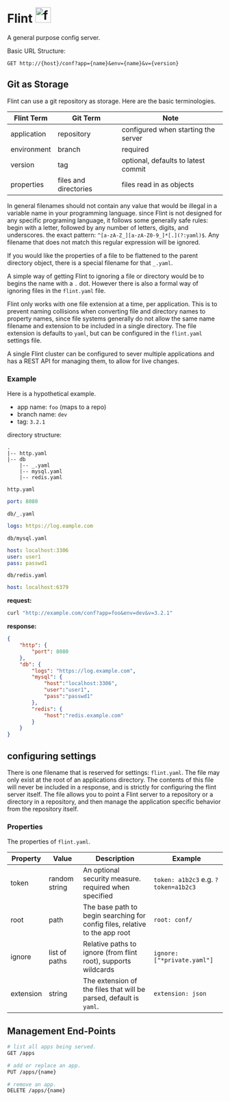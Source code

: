 
# Flint <img src="https://static.wikia.nocookie.net/minecraft/images/6/67/FlintNew.png" alt="flint" width="36"/>


A general purpose config server.

Basic URL Structure:

```
GET http://{host}/conf?app={name}&env={name}&v={version}
```



## Git as Storage

Flint can use a git repository as storage. Here are the basic terminologies.

| Flint Term  | Git Term              | Note                                |
| ----------- | --------------------- | ----------------------------------- |
| application | repository            | configured when starting the server |
| environment | branch                | required                            |
| version     | tag                   | optional, defaults to latest commit |
| properties  | files and directories | files read in as objects            |

In general filenames should not contain any value that would be illegal in a variable name in your programming language. since Flint is not designed for any specific programing language, it follows some generally safe rules: begin with a letter, followed by any number of letters, digits, and underscores. the exact pattern: `^[a-zA-Z_][a-zA-Z0-9_]*[.](?:yaml)$`. Any filename that does not match this regular expression will be ignored.

If you would like the properties of a file to be flattened to the parent directory object, there is a special filename for that `_.yaml`. 

A simple way of getting Flint to ignoring a file or directory would be to begins the name with a `.` dot. However there is also a formal way of ignoring files in the `flint.yaml` file.

Flint only works with one file extension at a time, per application. This is to prevent naming collisions when converting file and directory names to property names, since file systems generally do not allow the same name filename and extension to be included in a single directory. The file extension is defaults to `yaml`, but can be configured in the `flint.yaml` settings file.

A single Flint cluster can be configured to sever multiple applications and has a REST API for managing them, to allow for live changes.

### Example

Here is a hypothetical example.

- app name: `foo` (maps to a repo)
- branch name: `dev`
- tag: `3.2.1`


directory structure:

```
.
|-- http.yaml
|-- db
    |-- _.yaml
    |-- mysql.yaml
    |-- redis.yaml
```

`http.yaml`

```yaml
port: 8080
```

`db/_.yaml`

```yaml
logs: https://log.eample.com
```


`db/mysql.yaml`

```yaml
host: localhost:3306
user: user1
pass: passwd1
```

`db/redis.yaml`

```yaml
host: localhost:6379
```



**request:**

```bash
curl "http://example.com/conf?app=foo&env=dev&v=3.2.1"
```

**response:**

```json
{
    "http": {
        "port": 8080
    },
    "db": {
        "logs": "https://log.example.com",
        "mysql": {
            "host":"localhost:3306",
            "user":"user1",
            "pass":"passwd1"
        },
        "redis": {
            "host":"redis.example.com"
        }
    }
}
```

## configuring settings

There is one filename that is reserved for settings: `flint.yaml`. The file may only exist at the root of an applications directory. The contents of this file will never be included in a response, and is strictly for configuring the flint server itself. The file allows you to point a Flint server to a repository or a directory in a repository, and then manage the application specific behavior from the repository itself.

### Properties

The properties of `flint.yaml`.

| Property  | Value         | Description                                                                 | Example                              |
| --------- | ------------- | --------------------------------------------------------------------------- | ------------------------------------ |
| token     | random string | An optional security measure. required when specified                       | `token: a1b2c3` e.g. `?token=a1b2c3` |
| root      | path          | The base path to begin searching for config files, relative to the app root | `root: conf/`                        |
| ignore    | list of paths | Relative paths to ignore (from flint root), supports wildcards              | `ignore: ["*private.yaml"]`          |
| extension | string        | The extension of the files that will be parsed, default is `yaml`.          | `extension: json`                    |

## Management End-Points


```bash
# list all apps being served.
GET /apps

# add or replace an app.
PUT /apps/{name}

# remove an app.
DELETE /apps/{name}
```